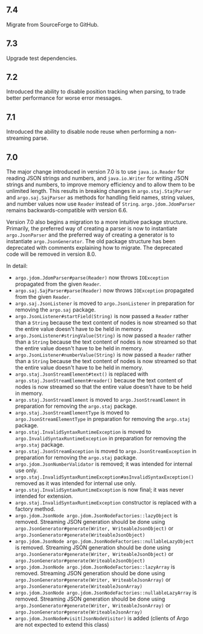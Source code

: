 ## 7.4

Migrate from SourceForge to GitHub.

## 7.3

Upgrade test dependencies.

## 7.2

Introduced the ability to disable position tracking when parsing, to trade better performance for worse error messages.

## 7.1

Introduced the ability to disable node reuse when performing a non-streaming parse.

## 7.0

The major change introduced in version 7.0 is to use `java.io.Reader` for reading JSON strings and numbers, and `java.io.Writer` for writing JSON strings and
numbers, to improve memory efficiency and to allow them to be unlimited length. This results in breaking changes in `argo.staj.StajParser`
and `argo.saj.SajParser` as methods for handling field names, string values, and number values now use `Reader` instead of `String`.  `argo.jdom.JdomParser`
remains backwards-compatible with version 6.6.

Version 7.0 also begins a migration to a more intuitive package structure. Primarily, the preferred way of creating a parser is now to
instantiate `argo.JsonParser` and the preferred way of creating a generator is to instantiate `argo.JsonGenerator`. The old package structure has been
deprecated with comments explaining how to migrate. The deprecated code will be removed in version 8.0.

In detail:

- `argo.jdom.JdomParser#parse(Reader)` now throws `IOException` propagated from the given `Reader`.
- `argo.saj.SajParser#parse(Reader)` now throws `IOException` propagated from the given `Reader`.
- `argo.saj.JsonListener` is moved to `argo.JsonListener` in preparation for removing the `argo.saj` package.
- `argo.JsonListener#startField(String)` is now passed a `Reader` rather than a `String` because the text content of nodes is now streamed so that the entire
  value doesn't have to be held in memory.
- `argo.JsonListener#stringValue(String)` is now passed a `Reader` rather than a `String` because the text content of nodes is now streamed so that the entire
  value doesn't have to be held in memory.
- `argo.JsonListener#numberValue(String)` is now passed a `Reader` rather than a `String` because the text content of nodes is now streamed so that the entire
  value doesn't have to be held in memory.
- `argo.staj.JsonStreamElement#text()` is replaced with `argo.staj.JsonStreamElement#reader()` because the text content of nodes is now streamed so that the
  entire value doesn't have to be held in memory.
- `argo.staj.JsonStreamElement` is moved to `argo.JsonStreamElement` in preparation for removing the `argo.staj` package.
- `argo.staj.JsonStreamElementType` is moved to `argo.JsonStreamElementType` in preparation for removing the `argo.staj` package.
- `argo.staj.InvalidSyntaxRuntimeException` is moved to `argo.InvalidSyntaxRuntimeException` in preparation for removing the `argo.staj` package.
- `argo.staj.JsonStreamException` is moved to `argo.JsonStreamException` in preparation for removing the `argo.staj` package.
- `argo.jdom.JsonNumberValidator` is removed; it was intended for internal use only.
- `argo.staj.InvalidSyntaxRuntimeException#asInvalidSyntaxException()` removed as it was intended for internal use only.
- `argo.staj.InvalidSyntaxRuntimeException` is now final; it was never intended for extension.
- `argo.staj.InvalidSyntaxRuntimeException` constructor is replaced with a factory method.
- `argo.jdom.JsonNode argo.jdom.JsonNodeFactories::lazyObject` is removed. Streaming JSON generation should be done
  using `argo.JsonGenerator#generate(Writer, WriteableJsonObject)` or `argo.JsonGenerator#generate(WriteableJsonObject)`
- `argo.jdom.JsonNode argo.jdom.JsonNodeFactories::nullableLazyObject` is removed. Streaming JSON generation should be done
  using `argo.JsonGenerator#generate(Writer, WriteableJsonObject)` or `argo.JsonGenerator#generate(WriteableJsonObject)`
- `argo.jdom.JsonNode argo.jdom.JsonNodeFactories::lazyArray` is removed. Streaming JSON generation should be done
  using `argo.JsonGenerator#generate(Writer, WriteableJsonArray)` or `argo.JsonGenerator#generate(WriteableJsonArray)`
- `argo.jdom.JsonNode argo.jdom.JsonNodeFactories::nullableLazyArray` is removed. Streaming JSON generation should be done
  using `argo.JsonGenerator#generate(Writer, WriteableJsonArray)` or `argo.JsonGenerator#generate(WriteableJsonArray)`
- `argo.jdom.JsonNode#visit(JsonNodeVisitor)` is added (clients of Argo are not expected to extend this class)